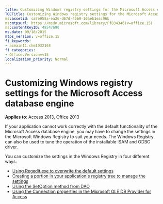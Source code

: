 ```yaml
---
title: Customizing Windows registry settings for the Microsoft Access database engine
TOCTitle: Customizing Windows registry settings for the Microsoft Access database engine
ms:assetid: ca7e958a-ea26-d67d-45b9-10aeb1eac96b
ms:mtpsurl: https://msdn.microsoft.com/library/Ff834346(v=office.15)
ms:contentKeyID: 48547690
ms.date: 09/18/2015
mtps_version: v=office.15
f1_keywords:
- acmain11.chm1032168
f1_categories:
- Office.Version=v15
localization_priority: Normal
---
```


# Customizing Windows registry settings for the Microsoft Access database engine

**Applies to**: Access 2013, Office 2013

If your application cannot work correctly with the default functionality of the Microsoft Access database engine, you may have to change the settings in the Microsoft Windows Registry to suit your needs. The Windows Registry can also be used to tune the operation of the installable ISAM and ODBC driver.

You can customize the settings in the Windows Registry in four different ways:

- [Using Regedit.exe to overwrite the default settings](https://docs.microsoft.com/office/vba/access/concepts/miscellaneous/using-regedit-exe-to-overwrite-the-default-settings)
- [Creating a portion in your application's registry tree to manage the settings](https://docs.microsoft.com/office/vba/access/concepts/miscellaneous/creating-a-portion-in-your-application-s-registry-tree-to-manage-the-settings)
- [Using the SetOption method from DAO](https://docs.microsoft.com/office/vba/access/concepts/miscellaneous/using-the-setoption-method-from-dao)
- [Using the Connection properties in the Microsoft OLE DB Provider for Access](https://docs.microsoft.com/office/vba/access/concepts/miscellaneous/using-the-connection-properties-in-the-microsoft-ole-db-provider-for-access)

